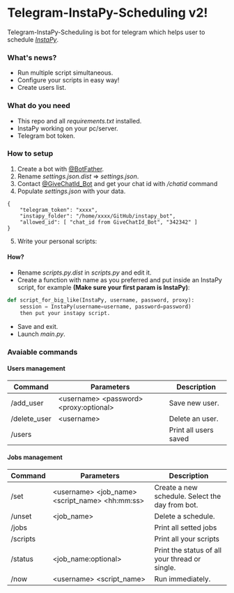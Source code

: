 # Telegram-InstaPy-Scheduling v2!
Telegram-InstaPy-Scheduling is bot for telegram which helps user to schedule [*InstaPy*](https://github.com/timgrossmann/InstaPy).

### What's news?
- Run multiple script simultaneous.
- Configure your scripts in easy way!
- Create users list.

### What do you need
- This repo and all _requirements.txt_ installed.
- InstaPy working on your pc/server.
- Telegram bot token.

### How to setup
1. Create a bot with [@BotFather](https://telegram.me/BotFather).
2. Rename *settings.json.dist* => *settings.json*.
3. Contact [@GiveChatId_Bot](https://telegram.me/GiveChatId_Bot) and get your chat id with */chatid* command
4. Populate *settings.json* with your data. 
```
{
    "telegram_token": "xxxx",
    "instapy_folder": "/home/xxxx/GitHub/instapy_bot",
    "allowed_id": [ "chat_id from GiveChatId_Bot", "342342" ]
}
```
5. Write your personal scripts:
#### How? 
- Rename *scripts.py.dist* in *scripts.py* and edit it.
- Create a function with name as you preferred and put inside an InstaPy script, for example **(Make sure your first param is InstaPy)**:
```python
def script_for_big_like(InstaPy, username, password, proxy):
    session = InstaPy(username=username, password=password)
    then put your instapy script.
```
- Save and exit.
- Launch *main.py*.

### Avaiable commands
#### Users management
| Command      | Parameters                                    | Description           |
|--------------|-----------------------------------------------|-----------------------|
| /add_user    | \<username\> \<password\> \<proxy:optional\>  | Save new user.        |
| /delete_user | \<username\>                                  | Delete an user.       |
| /users       |                                               | Print all users saved |

#### Jobs management
| Command  | Parameters                                             | Description                                      |
|----------|--------------------------------------------------------|--------------------------------------------------|
| /set     | \<username\> \<job_name\> \<script_name\> \<hh:mm:ss\> | Create a new schedule. Select the day from bot.  |
| /unset   | \<job_name\>                                           | Delete a schedule.                               |
| /jobs    |                                                        | Print all setted jobs                            |
| /scripts |                                                        | Print all your scripts                           |
| /status  | \<job_name:optional\>                                  | Print the status of all your thread or single.   |
| /now     | \<username\> \<script_name\>                           | Run immediately.                                 |

